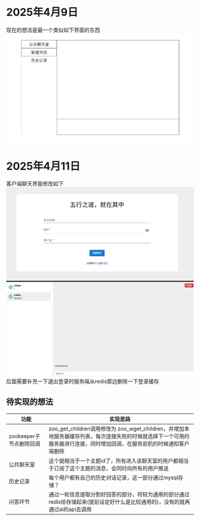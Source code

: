 # 2025年4月9日
现在的想法是最一个类似如下界面的东西
![Alt text](image/image.png)

# 2025年4月11日
客户端聊天界面修改如下
![Alt text](image/image-3.png)
![Alt text](image/image-1.png)
后面需要补充一下退出登录时服务端从redis那边删除一下登录缓存

## 待实现的想法
| 功能           | 实现思路               | 
|----------------|--------------------------|
|  zookeeper子节点删除回调          |         zoo_get_children调用修改为 zoo_wget_children，并增加本地服务器缓存列表，每次连接失败的时候就选择下一个可用的服务器进行连接，同时增加回调，在服务宕机的时候通知客户端删除      | 
| 公共聊天室 |  这个就相当于一个主题id了，所有进入该聊天室的用户都相当于订阅了这个主题的消息，会同时向所有的用户推送|
| 历史记录 | 每个用户都有自己的历史对话记录，这一部分通过mysql存储？ |
| 问答环节 | 通过一轮信息提取分割好回答的部分，将较为通用的部分通过redis给存储起来(提前设定好什么是比较通用的)，没有的就再通过ai的api去调用| 